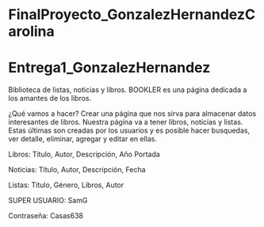 # FinalProyecto_GonzalezHernandezCarolina
 # Entrega1_GonzalezHernandez
 
Biblioteca de listas, noticias y libros. 
BOOKLER es una página dedicada a los amantes de los libros.

¿Qué vamos a hacer?
Crear una página que nos sirva para almacenar datos interesantes de libros. Nuestra página va a tener libros, noticias y listas. Estas últimas son creadas por los usuarios y es posible hacer busquedas, ver detalle, eliminar, agregar y editar en ellas.

Libros:
Título,
Autor,
Descripción,
Año
Portada

Noticias:
Título,
Autor,
Descripción,
Fecha

Listas:
Título, 
Género,
Libros,
Autor


SUPER USUARIO:
SamG

Contraseña:
Casas638
